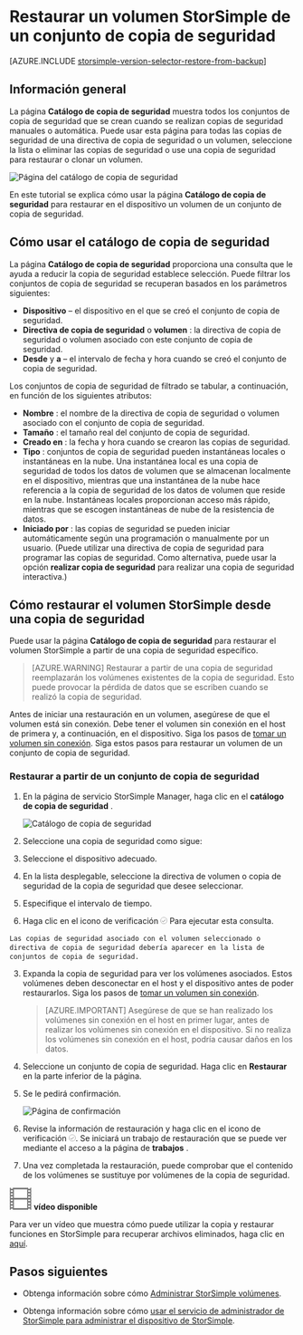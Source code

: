 <properties 
   pageTitle="Restaurar un volumen StorSimple de copia de seguridad | Microsoft Azure"
   description="Se explica cómo usar la página del catálogo de copia de seguridad de servicio de administrador de StorSimple para restaurar un volumen StorSimple de un conjunto de copia de seguridad."
   services="storsimple"
   documentationCenter="NA"
   authors="alkohli"
   manager="carmonm"
   editor="" />
<tags 
   ms.service="storsimple"
   ms.devlang="NA"
   ms.topic="article"
   ms.tgt_pltfrm="NA"
   ms.workload="TBD"
   ms.date="08/17/2016"
   ms.author="alkohli" />

# <a name="restore-a-storsimple-volume-from-a-backup-set"></a>Restaurar un volumen StorSimple de un conjunto de copia de seguridad

[AZURE.INCLUDE [storsimple-version-selector-restore-from-backup](../../includes/storsimple-version-selector-restore-from-backup.md)]

## <a name="overview"></a>Información general

La página **Catálogo de copia de seguridad** muestra todos los conjuntos de copia de seguridad que se crean cuando se realizan copias de seguridad manuales o automática. Puede usar esta página para todas las copias de seguridad de una directiva de copia de seguridad o un volumen, seleccione la lista o eliminar las copias de seguridad o use una copia de seguridad para restaurar o clonar un volumen.

 ![Página del catálogo de copia de seguridad](./media/storsimple-restore-from-backup-set/HCS_BackupCatalog.png)

En este tutorial se explica cómo usar la página **Catálogo de copia de seguridad** para restaurar en el dispositivo un volumen de un conjunto de copia de seguridad.

## <a name="how-to-use-the-backup-catalog"></a>Cómo usar el catálogo de copia de seguridad 

La página **Catálogo de copia de seguridad** proporciona una consulta que le ayuda a reducir la copia de seguridad establece selección. Puede filtrar los conjuntos de copia de seguridad se recuperan basados en los parámetros siguientes:

- **Dispositivo** – el dispositivo en el que se creó el conjunto de copia de seguridad.
- **Directiva de copia de seguridad** o **volumen** : la directiva de copia de seguridad o volumen asociado con este conjunto de copia de seguridad.
- **Desde** y **a** – el intervalo de fecha y hora cuando se creó el conjunto de copia de seguridad.

Los conjuntos de copia de seguridad de filtrado se tabular, a continuación, en función de los siguientes atributos:

- **Nombre** : el nombre de la directiva de copia de seguridad o volumen asociado con el conjunto de copia de seguridad.
- **Tamaño** : el tamaño real del conjunto de copia de seguridad.
- **Creado en** : la fecha y hora cuando se crearon las copias de seguridad. 
- **Tipo** : conjuntos de copia de seguridad pueden instantáneas locales o instantáneas en la nube. Una instantánea local es una copia de seguridad de todos los datos de volumen que se almacenan localmente en el dispositivo, mientras que una instantánea de la nube hace referencia a la copia de seguridad de los datos de volumen que reside en la nube. Instantáneas locales proporcionan acceso más rápido, mientras que se escogen instantáneas de nube de la resistencia de datos.
- **Iniciado por** : las copias de seguridad se pueden iniciar automáticamente según una programación o manualmente por un usuario. (Puede utilizar una directiva de copia de seguridad para programar las copias de seguridad. Como alternativa, puede usar la opción **realizar copia de seguridad** para realizar una copia de seguridad interactiva.)

## <a name="how-to-restore-your-storsimple-volume-from-a-backup"></a>Cómo restaurar el volumen StorSimple desde una copia de seguridad

Puede usar la página **Catálogo de copia de seguridad** para restaurar el volumen StorSimple a partir de una copia de seguridad específico. 

> [AZURE.WARNING] Restaurar a partir de una copia de seguridad reemplazarán los volúmenes existentes de la copia de seguridad. Esto puede provocar la pérdida de datos que se escriben cuando se realizó la copia de seguridad.

Antes de iniciar una restauración en un volumen, asegúrese de que el volumen está sin conexión. Debe tener el volumen sin conexión en el host de primera y, a continuación, en el dispositivo. Siga los pasos de [tomar un volumen sin conexión](storsimple-manage-volumes.md#take-a-volume-offline). Siga estos pasos para restaurar un volumen de un conjunto de copia de seguridad.

### <a name="to-restore-from-a-backup-set"></a>Restaurar a partir de un conjunto de copia de seguridad

1. En la página de servicio StorSimple Manager, haga clic en el **catálogo de copia de seguridad** .

    ![Catálogo de copia de seguridad](./media/storsimple-restore-from-backup-set/HCS_Restore.png)

2. Seleccione una copia de seguridad como sigue:
  1. Seleccione el dispositivo adecuado.
  2. En la lista desplegable, seleccione la directiva de volumen o copia de seguridad de la copia de seguridad que desee seleccionar.
  3. Especifique el intervalo de tiempo.
  4. Haga clic en el icono de verificación ![icono de comprobación](./media/storsimple-restore-from-backup-set/HCS_CheckIcon.png) Para ejecutar esta consulta.
 
    Las copias de seguridad asociado con el volumen seleccionado o directiva de copia de seguridad debería aparecer en la lista de conjuntos de copia de seguridad.

3. Expanda la copia de seguridad para ver los volúmenes asociados. Estos volúmenes deben desconectar en el host y el dispositivo antes de poder restaurarlos. Siga los pasos de [tomar un volumen sin conexión](storsimple-manage-volumes.md#take-a-volume-offline).

    >  [AZURE.IMPORTANT] Asegúrese de que se han realizado los volúmenes sin conexión en el host en primer lugar, antes de realizar los volúmenes sin conexión en el dispositivo. Si no realiza los volúmenes sin conexión en el host, podría causar daños en los datos.

4. Seleccione un conjunto de copia de seguridad. Haga clic en **Restaurar** en la parte inferior de la página.

6. Se le pedirá confirmación. 

    ![Página de confirmación](./media/storsimple-restore-from-backup-set/HCS_ConfirmRestore.png)

7. Revise la información de restauración y haga clic en el icono de verificación ![Active icono](./media/storsimple-restore-from-backup-set/HCS_CheckIcon.png). Se iniciará un trabajo de restauración que se puede ver mediante el acceso a la página de **trabajos** . 

8. Una vez completada la restauración, puede comprobar que el contenido de los volúmenes se sustituye por volúmenes de la copia de seguridad.

![Vídeo disponible](./media/storsimple-restore-from-backup-set/Video_icon.png) **vídeo disponible**

Para ver un vídeo que muestra cómo puede utilizar la copia y restaurar funciones en StorSimple para recuperar archivos eliminados, haga clic en [aquí](https://azure.microsoft.com/documentation/videos/storsimple-recover-deleted-files-with-storsimple/).

## <a name="next-steps"></a>Pasos siguientes

- Obtenga información sobre cómo [Administrar StorSimple volúmenes](storsimple-manage-volumes.md).

- Obtenga información sobre cómo [usar el servicio de administrador de StorSimple para administrar el dispositivo de StorSimple](storsimple-manager-service-administration.md).
